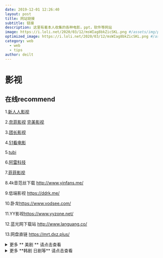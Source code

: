 ```yaml
---
date: 2019-12-01 12:26:40
layout: post
title: 网站链接
subtitle: 链接
description: 这里有着本人收集的各种电影，ppt，软件等网站
image: https://i.loli.net/2020/03/12/msWIag8bkZicSKL.png #/assets/img/post-web-1.jpg
optimized_image: https://i.loli.net/2020/03/12/msWIag8bkZicSKL.png #/assets/img/post-web-1.jpg
category: web
  - web
  - tips
author: deilt
---
```


# 影视

## 在线recommend
1.[新人人影视](http://www.yyets8.com/)

2.[奈菲影视](https://www.nfmovies.com/)
  [完美影视](https://www.wanmeikk.me/)

3.[团长影视](https://tzfile.com/)

4.[51看电影](https://51-kdy.com/)

5.[tubi](https://tubitv.com/home)

6.[阿雷科技](https://www.youtube.com/channel/UCiLtBk8dChPldOho8uTZHhQ)

7.[菲菲影视](https://lm.didibib.ml/)

8.4k音范丝下载 <http://www.yinfans.me/>

9.低端影视 <https://ddrk.me/>

10.卧龙<https://www.vodsee.com/>

11.YY影视<https://www.yyzone.net/>  

12.蓝光网下载站 <http://www.languang.co/>

13.网盘直链 <https://mrt.dxz.plus/>


<details>
<summary>更多 ** 美剧 ** 请点击查看</summary>

## 美剧
1、人人影视：<http://www.zmz2019.com/>

2、EZTV片源：<https://eztv.io/>

3、耐卡影视：<http://mcar.cc/forum.php>

4、看美剧：<http://m.kanmeiju.net/>

5、91美剧网：<https://91mjw.com/>

6、一站搜：<http://videos.yizhansou.com/>

7、电波字幕组：<http://dbfansub.com/>

8、美剧天堂：<https://m.meijutt.com/>

9、MAG磁力站：<http://oabt005.com/home.html>

10、伊甸园：<http://bbs.sfile2012.com/>

11、电影天堂美剧：<https://www.dygod.net/html/tv/oumeitv/index.html>

12、謦灵风软：<http://www.1000fr.net/>

</details>


<details>
<summary>更多 **韩剧 日剧等** 请点击查看</summary>

## 韩剧
1、韩剧TV：<https://m.hanjutv.com/>

2、韩剧网：<http://2hanju.com/>

4、韩饭网：<https://www.hanfan.cc/>

5、手机韩剧网：<http://m.hanju.cc/>

6、韩剧首发站：<http://www.hjsfz.cn/>

7、韩迷字幕组：<http://www.hanmi520.com/forum-8-1.html>

## 日剧
1、光合社大联盟：<http://pssclub.com/forum.php>

2、日剧TV：<https://m.rijutv.com/>

3、东京不够热：<https://www.tokyonothot.com/portal.php>

4、心动日剧：<http://www.doki8.com/>

5、追新番：<http://zhuixinfan.com/main.php>

6、隐社：<http://www.hideystudio.com/drama/>

7、第六感：<http://forum.6cn.org/forum-105-1.html>

8、日菁字幕组：<http://www.mytvbt.net/forumdisplay.php?fid=6&page=1>

<details>

## 免费电影网址
1.低端影视：<http://ddrk.me/>

2.追米：<http://www.zhuimj.cn/>

3.海兔影院：<http://www.haitum.cn/>

4.电影蜜蜂：<http://www.hdbee.net/movie>

5.疯狂影视搜索：<http://ifkdy.com/>

6.ck电影部落：<https://www.ck180.net/>

7.龙部落：<http://www.lbldy.com/>

8.6V:<http://www.6vhao.tv/>

9.电影网站大全：<http://www.dydh.org/>

10.柴门影院：<https://www.chaimen888.com/>

11.村头影视：<http://www.92cttv.cn/>

12.电影首发站：<http://www.dysfz.cc/1>

13.看看屋：<https://www.kankanwu.com/>

14.光影资源联盟：<http://www.etdown.net/>

15.80S电影网：<https://www.80s.tw>

16.电影天堂 ：<http://www.dytt8.net/>

17.蓝光电影网：<http://www.hd1080.cn/>

18.龙部落：<http://www.lbldy.com/>

19.飘花电影网：<https://www.piaohua.com/>

20.minimp4：<http://www.minimp4.com/>

21.80S电影：<https://www.80s.tw/>

22.喵影网：<http://www.51yundianying.com/>

23.音丝范：<http://www.yinfans.com/>

24.蓝光网：<http://www.languang.co/>

25.爱小聚：<http://www.aixiaoju.com/>

26.暖光影视：<http://v.sunbook.cc/>

27.天天看影院：<http://www.ttkyy.net/>

28.新视觉：<http://www.yy6080.or>

29.零零七影视：<https://www.007ts.com/>

30.哈哩哈哩：<http://www.halihali.cc/>

31.月亮点播：<http://www.moonbt.com/>

32.去转盘：<http://www.quzhuanpan.com/>

33.鸵鸟搜索：<http://www.tuoniao.me/>

34.58网盘：<http://www.58wangpan.com/>

35.第二十九个：我的盘：<http://www.wodepan.com/>

36.第三十个：盘搜：<http://pansou.com/>

37.小浣熊：<https://www.xiaohx.org/>

38.迅影网：<http://www.xunyingwang.com/>

39.电影港：<http://www.dygang.net/>

40.一站搜：<http://v.yizhansou.com/mv>

41.嘎嘎影视：<http://www.gagays.xyz/>

42.影视看看：<http://yskk.net/>

43.搬运工网址：<http://www.banyungong.org/>

45.影视大全：<http://www.yingshidaquan.cc/>

46.黑米网址：<http://www.tv432.com/>

47.宅宅网：<www.23zzw.com>

48.高品质电影：<http://www.mvcat.com/>

49.纪录片天地：<http://www.jlpcn.net/>

50.喵搜：<https://nyaso.com/>

51.电影王国：<https://www.moviewg.com/>

52.首发电影:<www.131zy.com>

## 高清下载

1、电影天堂：<https://www.dytt8.net/>

2、百度云资源站：<http://www.chchzhan.com/>

3、茶杯孤：<https://www.cupfox.com/>

4、高清mp4吧：<http://m.mp4ba.com/>

5、电驴大全：<http://www.verycd.com/>

6、MP4vv：<https://mp4pa.com/>

7、飘花资源网：<https://www.piaohua.com/>

8、五号站：<http://www.wuhaozhan.net/movie/list/>

9、一只大榴莲：<http://www.llduang.com/>

10、比特大雄：<https://m.btdx8.com/>

11、电影港：<http://m.dygang.net/>

12、泡饭影视：<http://www.chapaofan.com/>

13、看看高清联盟：<http://seehd.so/>

14、BT首发论坛：<http://btshoufa.cc/forum.php>

15、片库网：<https://m.pianku.tv/>

16、高清电影资源：<https://www.cnhot.cc/>

17、音范丝：<https://www.yinfans.me/>

18、光影资源联盟：<http://www.etdown.tv/>

19、RABT：<http://rarbt.cc/>

20、ED2000：<https://www.ed2000.com/>

## 纪录片

1、哔哩哔哩纪录片：<https://www.bilibili.com/documentary/>

2、中国纪录片网：<http://www.docuchina.cn/>

3、盗火纪录片：<http://www.daofire.com/>

4、纪录片天地：<http://www.jlpcn.net/>

5、老记录：<https://www.laojilu.com/>

6、行者物语：<http://jilupian.xzwyu.com/>

7、每天一小时：<https://www.onehourlife.com/>

8、公开课纪录片：<http://www.opclass.com/>

9、央视纪实：<http://jishi.cctv.com/>

10、爱奇艺纪录片：<https://m.iqiyi.com/jilupian/>

11、优酷纪实：<https://jilupian.youku.com/>

12、搜狐纪录片：<http://tv.sohu.com/documentary/>

13、乐视纪录片：<http://jilu.le.com/>

14、存档纪录片：<http://www.cundangzg.com/>

# 字幕组
1、Sub HD 字幕站：<https://subhd.tv/>

2、人人字幕组：<http://www.zmz2019.com/>

3、伪射手：<http://assrt.net/>

4、诸神字幕组：<http://www.kamigami.org/>

5、翻托邦字幕组：<https://fantopia.club/>

6、SSK字幕组：<http://sskzmz.com/>

7、柚Tube：<http://www.uzimu.com/>

8、tlf中文字幕：<https://sub.eastgame.org/>

9、opensubtitles：<https://www.opensubtitles.org/zh>

10、163Sub 字幕网：<http://www.163sub.com/>

11、中文字幕网：<http://www.hdzimu.com/>

12、风软字幕组：<http://www.1000fr.net/>

13、A7美剧字幕组：<https://www.addic7ed.com/>

14、射手网：<http://splayer.org/>

15、FlX字幕侠：<http://www.zimuxia.cn/>

## 免费在线影视

1、Mvcat：<http://www.mvcat.com/>

2、4K屋：<http://m.kkkkmao.com/>

3、皮皮龟：<https://www.pipigui.org/>

4、Neets追剧：<http://neets.cc/>

5、琪琪看片：<https://m.77kpp.com/>

6、看看屋：<https://m.kankanwu.com/>

7、NO视频：<http://www.novipnoad.com/>

8、云播TV：<https://m.yunbtv.com/>

9、神马影院：<http://www.fz87.com/>

10、全视频TV：<https://www.qsptv.com/>

11、黑米影院：<https://www.tv432.com/>

12、80s影视：<http://www.80ys.net/>

# movie online
1.电影蜜蜂：<https://www.dybee.tv>

2.五号站：<http://www.wuhaozhan.net>

3.天天看美剧：<http://www.ttkmj.tv/>

4.BT电影天堂：<http://www.btbtdy.me>

5.酷云影视：<https://kuyun.tv/>

6.两个BT：<http://www.bttwo.com>

7.爱美剧：<https://www.meiju.net/>

8.速影TV：<https://suyingtv.com/>

9.全视频TV：<http://www.qsptv.com>

10.独播库：<https://www.duboku.net>

11.电影盒子：<http://www.tv5box.com/>

12.星辰影院：<http://www.vodxc.tv>

13.豌豆影视：<https://www.wandouys.com>

14.酸枣电影网（66影视）：<https://www.suanzao.tv>

15.4K屋：<http://www.kkkkmao.com>

16.看看屋：<https://www.kankanwu.com>

17.影视分享：<https://www.ysshare.com/>

18.迅播影院：<http://www.22tu.cc>

19.好吧：<http://hao8tv.com/>

20.我的电影网：<http://www.wodedy.net>

21.琪琪影院：<https://www.77evd.cc/>

22.嘀哩哩：<http://www.dililitv.com/>

23.NO视频：<http://www.novipnoad.com/>

24.私人官网：<http://www.aishang118.cn/>

25.88影视网：<https://www.88ys.com/>

26.全能影视：<http://www.qnvod.net/>

27.影视分享：<https://www.ysshare.com/>

28.94神马电影网：<http://www.9rmb.com/>

29.好恐怖：<http://www.hkb123.com/>

30.慢头影视：<http://www.paojiaoys.com/>

31.吾爱看影视：<http://www.5aikp.com/>

32.BT猫：<https://www.btmao.cc/>

33.神马电影网：<https://www.jlszyy.c>

34.我乐电影：<http://www.56dy.com/>

35.西瓜影院：<https://www.xigua2222.com/>

36.片吧：<http://www.pianba.tv/>

37.片库网：<https://www.pianku.tv/>

38.海外影院：<https://www.haiwaiyy.com/>

39.80s手机电影网：<http://www.8080s.net/>

40.西瓜电影：<https://www.xigua110.com/>

41.人人影视：<http://www.yyetss.com/>

41.人人影视：<http://www.yyetss.com/>

42.面包网：<https://www.mianbao99.com/>

43.OK电影网：<http://www.kk2w.cc/>

44.豆瓣电影资源采集网：<http://www.douban666.com/>

45.87影院：<https://www.87kk.tv/>

46.猫哈哈：<http://www.maohaha.com/>

47.新版6v影院：<https://www.66s.cc>

48.嘀哆咪影视：<https://www.haiduomi.cc/>

49.太初电影：<https://www.tcmove.com/>

50.黑米影院：<https://www.tv432.com/>

51.欧西电影：<https://www.ouxi.me/>

52.哗嘀影视：<https://www.bde4.com>

53.七七看片：<https://www.77kpp.com/>

54.云播TV：<https://www.yunbtv.com/>

55.田鸡影院：<http://www.tianjiyy123.com/>

56.奈非影视：<https://www.nfmovies.com/>

57.全集网：<https://www.quanji789.com/>

58.全集网：<http://quanji456.com/>

59.狗带TV：<http://www.goudaitv1.com/>

60.五杀电影院：<https://www.lol5s.com/>

61.蓝马影视：<https://www.lanmays.com/>

62.奇葩影视：<https://www.qpvod.com/>

63.迅雷哥：<https://www.4142.cc/>

64.蛋蛋赞影院：<https://www.dandanzan.com>

65.新视觉影院：<http://www.yy6080.cn/>

66.v部落：<http://www.vbuluo99.com/>

67.神驴影院：<http://www.shenlvyy.com/>

68.美鱼剧场：<http://www.hailiys.com/>

69.吼吼：<http://hoho.tv/>

70.在线之家：<https://www.zxzjs.com>

71.想看剧：<https://www.xiangkanju.cc/>

72.去看TV：<http://www.quk>

73.胖子视频：<http://www.pangzi.ca/>

74.无双影视：<https://53ys.cc/>

75.酷绘视频：<http://www.kuhuiv.com>

76.日本影视：<http://www.jp2468.com/>

77.TNT影视：<http://www.tntdy2.vip/>

78.优乐电影网：<http://www.youlebe.com/>

79.高清资源网：<http://www.gaoqingzy.com/>

80.放映影院：<https://www.t90dyy.tv/>

81.七七电视：<https://www.77ds.vip/>

82.达达兔电影院：<https://www.dadatutu.com/>

83.钉子电影：<http://www.dingziyc.com/>

84.蓝鲸电影：<https://www.ljmovie.com/>

85.葡萄影视：<https://www.putaoys.com/>

86.优片网：<http://www.iupian.com/>

87.完美看看：<https://www.wanmeikk.me/>

88.影猫：<http://www.mvcat.com/>

89播王：<https://bowan.su/>

90.Gimy TV剧迷：<https://gimy.tv/>

91.草民电影：<https://www.cmdy5.com/>

92.枫林网：<http://8maple.ru/>

93.91美剧：<https://91mjw.com/>

94.美剧鸟：<http://www.meijuniao.com/>

95.低端影视：<http://ddrk.me>

96.海免影院：<http://www.haitudy.com>

97.日剧TV：<https://www.rijutv.com/>

98.韩剧集网：<https://www.juji.tv/>

99.韩剧网：<http://www.hanju.cc/>

100.韩剧TV：<https://www.hanjutv.com/>

101.Zzzfun：<http://www.zzzfun.com/>

102.妮可动漫：<http://www.nicotv.me/>

103.吐槽弹幕网：<http://www.tucao.one/>

104.动漫岛：<http://www.dmd8.com/>

105.碟影视界：<http://www.952780.com/>

106.皮皮影视网：<https://www.taiks.com/>

107.ADC电影网：<https://www.adcmove.com/>

108.且听风吟：<http://www.qtfy7.com/>

109.青鸟影视：<https://www.qingniao.me/>

110.盐酥鸡：<https://www.ysuzy.com/>

111.爱电影天堂：<https://www.idytt.com/>

## 网盘下载
1.[movie盘](http://148.70.82.182:8080/ipfs/QmY4kqBDm6MoGo3H1NN9T9iehrEiRU4Qr7mz8dvmG8JKog/#/)

2.[憨憨博客](http://pan.bk201.cf/)

3.[远鉴分流网盘](https://yj.apkgm.top/)

4.[RARBG](https://rarbgprx.org/torrents.php)

5.[盘2](https://od.xkx.me/)

6.[谷歌获取直链](https://moeclub.org/directlink)

7.[liki](http://pan.bk201.cf/)

8.百度网盘下载助手 <https://www.baiduyun.wiki/zh-cn/>

# 音乐下载站
1、摩声无损音乐下载站：<<http://moresound.tk/music/>

2、SQ688无损：<<https://m.sq688.com/>

3、无损音乐吧：<https://www.dtshot.com/tag/liuxing/>

4、51ape无损音乐：<http://www.51ape.com/wavyinyue/>

5、易音音乐论坛：<https://sacdr.net/forum.php?mobile=yes>

6、串串烧音乐论坛：<http://www.ccsdj.com/forum.php>

7、摆渡一下：<http://www.baiduonce.com/index.html>

8、MP3下载：<https://mcchou.com/mp3>

9、flac无损音乐：<https://www.52flac.com/>

10、HiRes：<https://www.xsvns.cn/>

11、50音：<https://www.50yin.com/>

# 播放器
1.[potplayer](http://potplayer.org/)

2.[listen1](https://github.com/listen1)
[镜像](http://githublisten1.coding.me/listen1/)

3.[]()


# 实用网址

1、无版权图片下载站：<https://www.pexels.com/>

2、电影推荐站：<http://www.mvcat.com>

3、清酒踏月在线音乐站是一个提供多平台音乐在线听，并提供音乐下载。地址：<http://music.lkxin.cn/>

4、煎蛋：新鲜事、图分享站：<http://jandan.net/>

5、美图秀秀在线版：<http://xiuxiu.web.meitu.com>

6、国外知名程序员问答站：<https://stackoverflow.com/>

7、开源技术文档分享站：<https://love2.io/>

8、80s电影：<https://www.80s.tw/>

9、地球从无到有动图演示站：<http://timelineofearth.com/>

10、谷歌星空站：<http://stars.chromeexperiments.com/>


11、搜索引擎大全：List of search engines是维基百科的一个条目，里面汇总了世界上有名的搜索引擎站，汇总很详细，值得查看。地址：<https://en.m.wikipedia.org/wiki/List_of_search_engines>


109、gitstar-ranking是一个统计GitHub中用户、组织、项目的星总数排行的站。地址：<https://gitstar-ranking.com/>


12、电影首发站：<https://www.dysfz.tv/>


13、Python经典教程站：<https://www.liaoxuefeng.com/wiki/0014316089557264a6b348958f449949df42a6d3a2e542c000>


14、第一范文网是一家专门汇集各种范文的网站，从小学生到大学生，几乎全年龄段都需要，范文种类齐全，值得收藏。地址：<https://www.diyifanwen.com/>


15、owllook是一个专门搜集小说的站，并支持小说在线阅读，排版很好。地址：<https://www.owllook.net/>


16、pexels是一个专门分享高质量无版权图片的网站，里面的图片可以随便使用，质量也很高。地址：<https://www.pexels.com/>


## 全网付费VIP影视剧免费看

乐乐影视：<http://t.cn/RD65do0>

光明影院：<http://t.cn/EAQGGyl>

优享影视：<http://t.cn/EwiOAVI>

米侠浏览器：<http://t.cn/EZl66lW>


## 免费看最全最新电影美剧

天天看：<http://t.cn/E2to6eA>

完美视频：<http://t.cn/EAd7WoT>

新电影天堂：<http://t.cn/E2iQuC8>

麻花影视：<http://t.cn/ELZPo9I>



## 全网付费VIP动漫和漫画书免费看

奇奇动画：<http://t.cn/Ew7aflM>

咕咕漫画：<http://t.cn/ReNdfkR>

漫客栈：<http://t.cn/Ehsv3Ss>

知音漫客：<http://t.cn/EAesFCM>


##全网免费看小说和听书FM

酷我听书FM：<http://t.cn/EZ90uhl>

氧气听书：<http://t.cn/EhnYr23>

安卓听书：<http://t.cn/EwdVIXm>

快读全本：<http://t.cn/EPsUrdn>

阅读神器：<http://t.cn/EADWqwY>

搜书大师：<http://t.cn/EL72EdP>



## 全网付费VIP音乐免费下载听

酷我音乐：<http://t.cn/EZ45fK0>

音乐达人：<http://t.cn/RDVWN0R>

qq音乐伴侣：<http://t.cn/EzVTwXc>

全网付费音乐：<http://t.cn/E7QyTtB>





# 杂志
1.[美国TIME时代]( www.time.com)

2.**[The new york  time](https://www.nytimes.com/section/magazine)**

3.[英国经济学家THE ECONOMIST]( www.economist.com)

4.[德国 明镜DER SPIEGEL ](www.spiegel.de)

5.[美国 财富 FORTUNE ](www.fortune.com)

6.[美国 国家地理 ](www.nationalgeographic.com)

7.[美国 读者文摘 ](www.rd.com)

8.[美国 VOGUE ](www.vogue.com)

9.[中国 新闻周刊](www.xinhuanet.com)

10.[中国 GLOBE 环球杂志](http://globe.xinhuanet.com)

11.[NEWSWEEK新闻周刊]( www.newsweek.com)


# 博客
1.[憨憨](https://www.likeai.me/)

2.[sabrina](https://merlinblog.xyz/)

3.[随遇而安](https://www.iszy.cc/)

4.[jalezi技术博客](http://blog.jialezi.net/)

5.[萌咖](https://moeclub.org/)

6.[anneo](https://aneeo.com/)

7.[如有分享](https://51.ruyo.net/)

8.[少数派](https://sspai.com/)

9.[linmi](https://linmi.cc/special/notion)

10.爱范儿<https://www.ifanr.com/>

11.学渣的世界<https://dxz.plus/>


# 邮箱
1.[onedrive临时邮箱](http://xkx.me/)

2.[临时](https://www.emailondeck.com/)

3.[30分钟邮件](https://shorttimemail.com/zh-Hans)

4.

# lol

1.[LOL换肤大师](http://www.lolhfds.com/)



# 素材

## 图片素材
1.[wallhaven](https://wallhaven.cc/)

2.[easyicon](https://www.easyicon.net/)

3.[pic](https://magdeleine.co/)

4.[Designers Pics](http://www.designerspics.com/)

5.[foodiesfeed](https://foodiesfeed.com/)

6.[pixabay](https://pixabay.com/)

7.<https://www.pexels.com/>

8.<https://pixelmob.co/>

9.<https://www.freepik.com/>

10.<https://colorhub.me/>

11.<http://zerospace.asika.tw/>

12.<http://travelcoffeebook.com/>

13.<http://mazwai.com/>

14.<http://www.unsplash.com/>

15.<http://cupcake.nilssonlee.se/>

16.<http://moveast.me/>

17.<http://mmtstock.com/>


## icon素材
1.[iconfinder](https://www.iconfinder.com/)

2.[iconfont](http://www.iconfont.cn/plus)

## 配色
1.<http://colorhunt.co/>

2.<https://www.webdesignrankings.com/resources/lolcolors/>

3.[chinese color](http://zhongguose.com/)

4.[japan color](http://nipponcolors.com/)

<http://nipponcolors.com/>

5.<http://www.colorhexa.com/>

6.<http://colr.org/>


## ppt
1.[老贾免费PPT模板](https://www.laojiappt.com/pptmuban/jingmeippt)

2.300套高端精选PPT模板<https://mp.weixin.qq.com/s/I8ByxHo5paitNr_3kYB75Q >


# 在线图片编辑
1.[图片处理](https://jinaconvert.com/cn/)

2.[搞定抠图](https://www.gaoding.com/koutu)

3.[smartresize](https://www.smartresize.com/)

4.[icon](https://icomoon.io/app/#/select)

5.[在线设计海报](https://www.designcap.com/)


6.[pdf处理](https://smallpdf.com/cn)

  <https://smallpdf.com/cn>

7.[pdfpai](https://www.pdfpai.com/)



# 字体
1.[free 中文字体](https://wiki.ubuntu.com.cn/%E5%85%8D%E8%B4%B9%E4%B8%AD%E6%96%87%E5%AD%97%E4%BD%93)


2.[西文开源字体1](https://fontlibrary.org/)

  [西文开源字体2](https://fonts.google.com/)

  [西文开源字体3](https://www.theleagueofmoveabletype.com/)



# 写作
1.[写作猫](https://xiezuocat.com/#/)

2.


# ic
1.[ic](https://www.iczhiku.com/)


# 文献搜索
1.[万千集合站](http://www.hejizhan.com/html/search/)

2.[科塔学术导航](https://site.sciping.com/)

# 节点
1.[v2ray节点](https://view.freev2ray.org/)

2.[ssr节点](https://lncn.org/)


# 机场
1.[jiji](https://china.tg/)

2.[ssr](https://merlinblog.xyz/wiki/freess.html)

# 测速
1.[fast](https://fast.com/zh/cn/)

2.[speedtest](https://www.speedtest.net/)



#  接码
1.[短信接码](http://www.z-sms.com/)

# 搭建
1.[web](https://newserv.freewha.com/cgi-bin/create_ini.cgi)


# 工具
1.[工具箱](https://tools.miku.ac/)

2.[whiteboard](https://witeboard.com/ce67bf00-1d56-11ea-a94c-dd30368eda48)

3.[草料二维码](https://cli.im/)

4.[键盘编辑](http://www.keyboard-layout-editor.com/)

5.精准云工具<https://jingzhunyun.com/>

6.工具<https://wx.gzlpx.com.cn/>

# 在线编辑代码
1.[在线markdown](https://tool.oschina.net/markdown)

#考试
1.计算机<http://ncre.wyk8.com/Category_25/Index.aspx>

# 软件
1.软件分享<https://wx.gzlpx.com.cn/>

2.芊芊经典<http://myqqjd.com/>

3.阿虚同学储物间<http://kyon945.ys168.com/>

4.破jie软件蓝奏<https://mp.weixin.qq.com/s/noby3gNZil6lwx-hlqnNiw>

<https://www.lanzous.com/b587435>

5.网络黑白资源社 <https://www.lanzous.com/b388885>

<https://mp.weixin.qq.com/s/wSxBBPlSiYGebRM0ASzTtQ>【合集】，音乐、影视、漫画、剪辑

软件资源站：<https://s7aa.cn>
